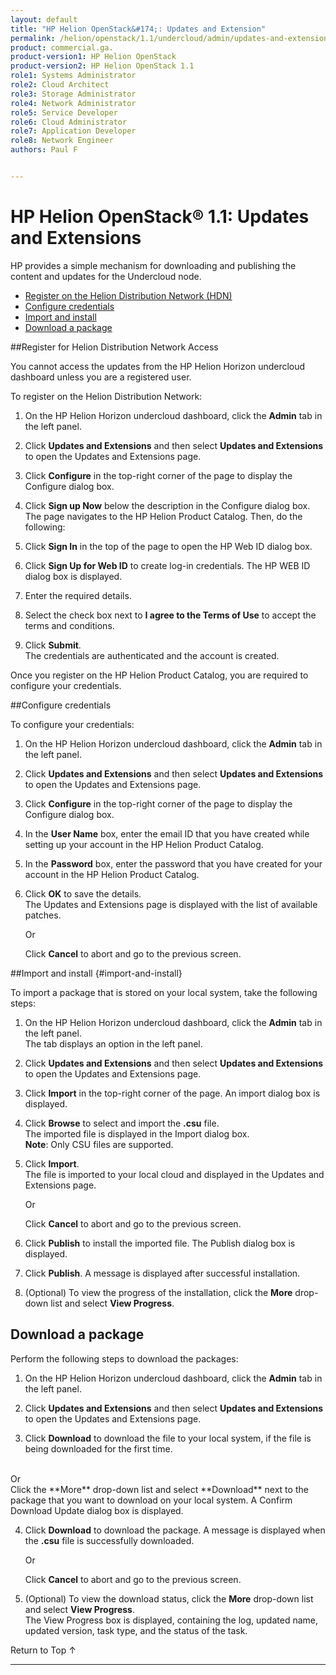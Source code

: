 ```yaml
---
layout: default
title: "HP Helion OpenStack&#174;: Updates and Extension"
permalink: /helion/openstack/1.1/undercloud/admin/updates-and-extension/
product: commercial.ga.
product-version1: HP Helion OpenStack
product-version2: HP Helion OpenStack 1.1
role1: Systems Administrator 
role2: Cloud Architect 
role3: Storage Administrator 
role4: Network Administrator 
role5: Service Developer 
role6: Cloud Administrator 
role7: Application Developer 
role8: Network Engineer 
authors: Paul F


---
```

<!--PUBLISHED-->


<script>

function PageRefresh {
onLoad="window.refresh"
}

PageRefresh();

</script>

<!--
<p style="font-size: small;"> <a href="/helion/openstack/1.1/install-beta/prereqs/">&#9664; PREV</a> | <a href="/helion/openstack/1.1/install-beta-overview/">&#9650; UP</a> | <a href="/helion/openstack/1.1/install-beta/vsa/">NEXT &#9654;</a> </p> --->

# HP Helion OpenStack&#174; 1.1: Updates and Extensions

HP provides a simple mechanism for downloading and publishing the content and updates for the Undercloud node.

* [Register on the Helion Distribution Network (HDN)](#Signup-for-Helion-Distribution-Network)
* [Configure credentials](#configcre)
* [Import and install](#import-and-install)
* [Download a package](#download-a-package)

##Register for Helion Distribution Network Access<a name="Signup-for-Helion-Distribution-Network"></a>

You cannot access the updates from the HP Helion Horizon undercloud dashboard unless you are a registered user.

To register on the Helion Distribution Network:

1.  On the HP Helion Horizon undercloud dashboard, click  the **Admin** tab in the left panel.

2.	Click **Updates and Extensions** and then select **Updates and Extensions** to open the Updates and Extensions page.

3.	Click **Configure** in the top-right corner of the page to display the Configure dialog box.

4.	Click **Sign up Now** below the description in the Configure dialog box.<br>
The page navigates to the HP Helion Product Catalog. Then, do the following:</br> 
    
5.  Click **Sign In** in the top of the page to open the HP Web ID dialog box.

6. Click **Sign Up for Web ID** to create log-in credentials. The HP WEB ID dialog box is displayed. 
    
7. Enter the required details.
  
8. Select the check box next to **I agree to the Terms of Use** to accept the terms and conditions.

9. Click **Submit**.<br>The credentials are authenticated and the account is created.

Once you register on the HP Helion Product Catalog, you are required to configure your credentials.

##Configure credentials<a name="configcre"></a>

To configure your credentials:

1.  On the HP Helion Horizon undercloud dashboard, click  the **Admin** tab in the left panel.

2.	Click **Updates and Extensions** and then select **Updates and Extensions** to open the Updates and Extensions page.

3.	Click **Configure** in the top-right corner of the page to display the Configure dialog box.

4. In the **User Name** box, enter the email ID that you have created while setting up your account in the HP Helion Product Catalog. 

5.	In the **Password** box, enter the password that you have created for your account in the HP Helion Product Catalog.

6.	Click **OK** to save the details.<br>The Updates and Extensions page is displayed with the list of available patches.</br>


	Or

	Click **Cancel** to abort and go to the previous screen.

##Import and install {#import-and-install}

To import a package that is stored on your local system, take the following steps:

1.  On the HP Helion Horizon undercloud dashboard, click  the **Admin** tab in the left panel.<br> The tab displays an option in the left panel.

2.	Click **Updates and Extensions** and then select **Updates and Extensions** to open the Updates and Extensions page.

3.	Click **Import** in the top-right corner of the page. An import dialog box is displayed.

4.	Click **Browse** to select and import the **.csu** file.<br>The imported file is displayed in the Import dialog box.</br> **Note**: Only CSU files are supported.

5.	Click **Import**.<br>The file is imported to your local cloud and displayed in the Updates and Extensions page.


	Or

	Click **Cancel** to abort and go to the previous screen.

6. Click **Publish** to install the imported file. The Publish dialog box is displayed.

7. Click **Publish**.  A message is displayed after successful installation.

8. (Optional) To view the progress of the installation, click the **More** drop-down list and select **View Progress**.



## Download a package<a name="download-a-package"></a>

Perform the following steps to download the packages:

1. On the HP Helion Horizon undercloud dashboard, click  the **Admin** tab in the left panel.

2.	Click **Updates and Extensions** and then select **Updates and Extensions** to open the Updates and Extensions page.
3. Click **Download** to download the file to your local system, if the file is being downloaded for the first time.
<br>
Or<br>
Click the **More** drop-down list and select **Download** next to the package that you want to download on your local system. A Confirm Download Update dialog box is displayed.

4. Click **Download** to download the package. A message is displayed when the **.csu** file is successfully downloaded.


	Or

	Click **Cancel** to abort and go to the previous screen.

7. (Optional) To view the download status, click the **More** drop-down list and select **View Progress**. <br>The View Progress box is displayed, containing the log, updated name, updated version, task type, and the status of the task. 



<a href="#top" style="padding:14px 0px 14px 0px; text-decoration: none;"> Return to Top &#8593; </a>

----




